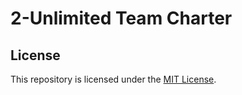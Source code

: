 # 2-Unlimited Team Charter

## License

This repository is licensed under the [MIT License](LICENSE).